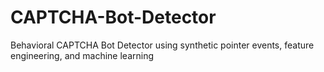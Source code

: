 # CAPTCHA-Bot-Detector
Behavioral CAPTCHA Bot Detector using synthetic pointer events, feature engineering, and machine learning
